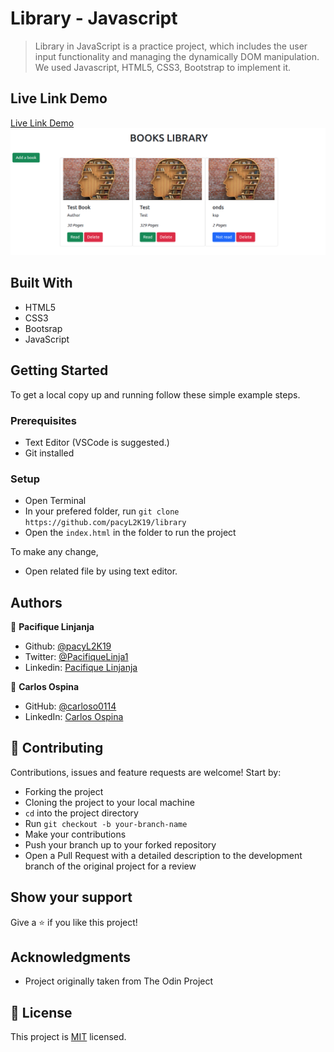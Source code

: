 # Library - Javascript

> Library in JavaScript is a practice project, which includes the user input functionality and managing the dynamically DOM manipulation. We used Javascript, HTML5, CSS3, Bootstrap to implement it.

## Live Link Demo

[Live Link Demo]()
![screenshot](./assets/sdkcap.png)

## Built With

- HTML5
- CSS3
- Bootsrap
- JavaScript

## Getting Started

To get a local copy up and running follow these simple example steps.

### Prerequisites

- Text Editor (VSCode is suggested.)
- Git installed 

### Setup

- Open Terminal
- In your prefered folder, run `git clone https://github.com/pacyL2K19/library`
- Open the `index.html` in the folder to run the project


To make any change,

- Open related file by using text editor.

## Authors


👤 **Pacifique Linjanja**

- Github: [@pacyL2K19](https://github.com/pacyL2K19)
- Twitter: [@PacifiqueLinja1](https://twitter.com/PacifiqueLinja1)
- Linkedin: [Pacifique Linjanja](https://www.linkedin.com/in/pacifique-linjanja/)

👤  **Carlos Ospina**

- GitHub: [@carloso0114](https://github.com/carloso0114)
- LinkedIn: [Carlos Ospina](https://www.linkedin.com/in/carlosospina/)

## 🤝 Contributing

Contributions, issues and feature requests are welcome! Start by:

- Forking the project
- Cloning the project to your local machine
- `cd` into the project directory
- Run `git checkout -b your-branch-name`
- Make your contributions
- Push your branch up to your forked repository
- Open a Pull Request with a detailed description to the development branch of the original project for a review

## Show your support

Give a ⭐️ if you like this project!

## Acknowledgments

- Project originally taken from The Odin Project

## 📝 License

This project is [MIT](LICENSE) licensed.

